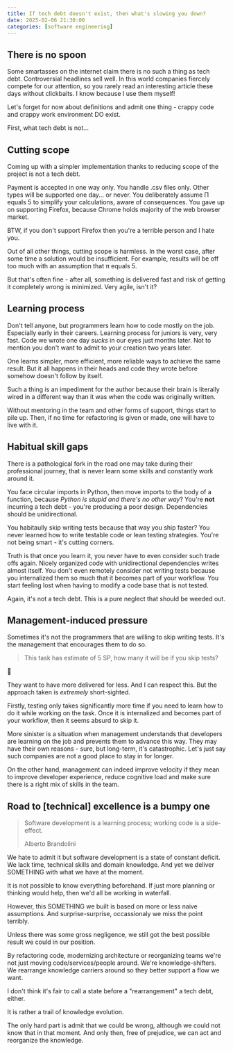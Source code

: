 ```yaml
---
title: If tech debt doesn't exist, then what's slowing you down?
date: 2025-02-06 21:30:00
categories: [software engineering]
---
```


## There is no spoon

Some smartasses on the internet claim there is no such a thing as tech debt. Controversial headlines sell well. In this world companies fiercely compete for our attention, so you rarely read an interesting article these days without clickbaits. I know because I use them myself!

Let's forget for now about definitions and admit one thing - crappy code and crappy work environment DO exist.

First, what tech debt is not...

## Cutting scope

Coming up with a simpler implementation thanks to reducing scope of the project is not a tech debt.

Payment is accepted in one way only. You handle .csv files only. Other types will be supported one day... or never. You deliberately assume &Pi; equals 5 to simplify your calculations, aware of consequences. You gave up on supporting Firefox, because Chrome holds majority of the web browser market.

BTW, if you don't support Firefox then you're a terrible person and I hate you.

Out of all other things, cutting scope is harmless. In the worst case, after some time a solution would be insufficient. For example, results will be off too much with an assumption that &pi; equals 5.

But that's often fine - after all, something is delivered fast and risk of getting it completely wrong is minimized. Very agile, isn't it?

## Learning process

Don't tell anyone, but programmers learn how to code mostly on the job. Especially early in their careers. Learning process for juniors is very, very fast. Code we wrote one day *sucks* in our eyes just months later. Not to mention you don't want to admit to your creation two years later.

One learns simpler, more efficient, more reliable ways to achieve the same result. But it all happens in their heads and code they wrote before somehow doesn't follow by itself.

Such a thing is an impediment for the author because their brain is literally wired in a different way than it was when the code was originally written.

Without mentoring in the team and other forms of support, things start to pile up. Then, if no time for refactoring is given or made, one will have to live with it.

## Habitual skill gaps

There is a pathological fork in the road one may take during their professional journey, that is never learn some skills and constantly work around it.

You face circular imports in Python, then move imports to the body of a function, because *Python is stupid and there's no other way*? You're **not** incurring a tech debt - you're producing a poor design. Dependencies should be unidirectional.

You habitaully skip writing tests because that way you ship faster? You never learned how to write testable code or lean testing strategies. You're not being smart - it's cutting corners.

Truth is that once you learn it, you never have to even consider such trade offs again. Nicely organized code with unidirectional dependencies writes almost itself. You don't even remotely consider not writing tests because you internalized them so much that it becomes part of your workflow. You start feeling lost when having to modify a code base that is not tested.

Again, it's not a tech debt. This is a pure neglect that should be weeded out.

## Management-induced pressure

Sometimes it's not the programmers that are willing to skip writing tests. It's the management that encourages them to do so.

> This task has estimate of 5 SP, how many it will be if you skip tests?

🤦

They want to have more delivered for less. And I can respect this. But the approach taken is *extremely* short-sighted.

Firstly, testing only takes significantly more time if you need to learn how to do it while working on the task. Once it is internalized and becomes part of your workflow, then it seems absurd to skip it.

More sinister is a situation when management understands that developers are learning on the job and prevents them to advance this way. They may have their own reasons - sure, but long-term, it's catastrophic. Let's just say such companies are not a good place to stay in for longer.

On the other hand, management can indeed improve velocity if they mean to improve developer experience, reduce cognitive load and make sure there is a right mix of skills in the team.

## Road to [technical] excellence is a bumpy one

> Software development is a learning process; working code is a side-effect.
>
> Alberto Brandolini

We hate to admit it but software development is a state of constant deficit. We lack time, technical skills and domain knowledge. And yet we deliver SOMETHING with what we have at the moment. 

It is not possible to know everything beforehand. If just more planning or thinking would help, then we'd all be working in waterfall.

However, this SOMETHING we built is based on more or less naive assumptions. And surprise-surprise, occassionaly we miss the point terribly.

Unless there was some gross negligence, we still got the best possible result we could in our position.

By refactoring code, modernizing architecture or reorganizing teams we're not just moving code/services/people around. We're knowledge-shifters. We rearrange knowledge carriers around so they better support a flow we want.

I don't think it's fair to call a state before a "rearrangement" a tech debt, either.

It is rather a trail of knowledge evolution.

The only hard part is admit that we could be wrong, although we could not know that in that moment. And only then, free of prejudice, we can act and reorganize the knowledge.
